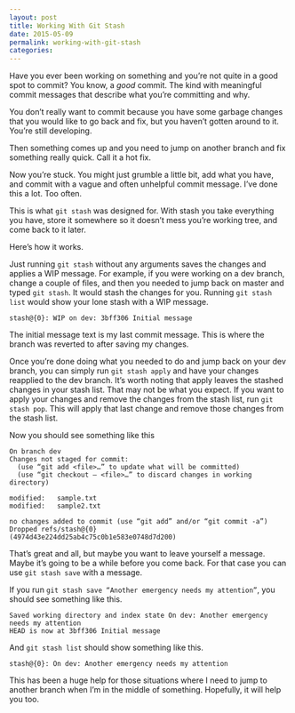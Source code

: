 ```yaml
---
layout: post
title: Working With Git Stash
date: 2015-05-09
permalink: working-with-git-stash
categories:
---
```


Have you ever been working on something and you’re not quite in a good spot to commit? You know, a *good* commit. The kind with meaningful commit messages that describe what you’re committing and why.

You don’t really want to commit because you have some garbage changes that you would like to go back and fix, but you haven’t gotten around to it. You’re still developing.

Then something comes up and you need to jump on another branch and fix something really quick. Call it a hot fix.

Now you’re stuck. You might just grumble a little bit, add what you have, and commit with a vague and often unhelpful commit message. I’ve done this a lot. Too often.

This is what `git stash` was designed for. With stash you take everything you have, store it somewhere so it doesn’t mess you’re working tree, and come back to it later.

Here’s how it works.

Just running `git stash` without any arguments saves the changes and applies a WIP message. For example, if you were working on a dev branch, change a couple of files, and then you needed to jump back on master and typed `git stash`. It would stash the changes for you. Running `git stash list` would show your lone stash with a WIP message.

    stash@{0}: WIP on dev: 3bff306 Initial message

The initial message text is my last commit message. This is where the branch was reverted to after saving my changes.

Once you’re done doing what you needed to do and jump back on your dev branch, you can simply run `git stash apply` and have your changes reapplied to the dev branch. It’s worth noting that apply leaves the stashed changes in your stash list. That may not be what you expect. If you want to apply your changes and remove the changes from the stash list, run `git stash pop`. This will apply that last change and remove those changes from the stash list.

Now you should see something like this

    On branch dev
    Changes not staged for commit:
      (use “git add <file>…” to update what will be committed)
      (use “git checkout — <file>…” to discard changes in working directory)

    modified:   sample.txt
    modified:   sample2.txt

    no changes added to commit (use “git add” and/or “git commit -a”)
    Dropped refs/stash@{0} 			(4974d43e224dd25ab4c75c0b1e583e0748d7d200)

That’s great and all, but maybe you want to leave yourself a message. Maybe it’s going to be a while before you come back. For that case you can use `git stash save` with a message.

If you run `git stash save “Another emergency needs my attention”`, you should see something like this.

    Saved working directory and index state On dev: Another emergency needs my attention
    HEAD is now at 3bff306 Initial message

And `git stash list` should show something like this.

    stash@{0}: On dev: Another emergency needs my attention

This has been a huge help for those situations where I need to jump to another branch when I’m in the middle of something. Hopefully, it will help you too.
